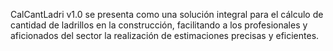 CalCantLadri v1.0 se presenta como una solución integral para el cálculo de cantidad de ladrillos en la construcción, 
facilitando a los profesionales y aficionados del sector la realización de estimaciones precisas y eficientes.
